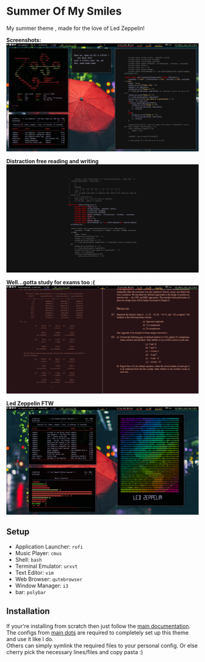 # Summer Of My Smiles

My summer theme , made for the love of Led Zeppelin!

**Screenshots:**  
![](https://github.com/yedhink/dotfiles_ikigai/blob/main/old_linux_dots/i3_summerofmysmiles/busySum.png)  

**Distraction free reading and writing**  
![](https://github.com/yedhink/dotfiles_ikigai/blob/main/old_linux_dots/i3_summerofmysmiles/free.png)    

**Well...gotta study for exams too :(**
![](https://github.com/yedhink/dotfiles_ikigai/blob/main/old_linux_dots/i3_summerofmysmiles/zat.png)  

**Led Zeppelin FTW**  
![](https://github.com/yedhink/dotfiles_ikigai/blob/main/old_linux_dots/i3_summerofmysmiles/ledzep.png)  

## Setup

- Application Launcher: `rofi`
- Music Player: `cmus`
- Shell: `bash`
- Terminal Emulator: `urxvt`
- Text Editor: `vim`
- Web Browser: `qutebrowser`
- Window Manager: `i3`
- bar: `polybar`


## Installation

If your're installing from scratch then just follow the [main documentation](https://github.com/yedhink/dotfiles_ikigai#installing). The configs from [main dots](https://github.com/yedhink/dotfiles_ikigai) are required to completely set up this theme and use it like I do.  
Others can simply symlink the required files to your personal config. Or else cherry pick the necessary lines/files and copy pasta :)

